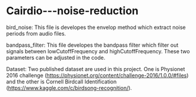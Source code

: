 # Cairdio---noise-reduction
bird_noise:
This file is developes the envelop method which extract noise periods from audio files.

bandpass_filter:
This file developes the bandpass filter which filter out signals between lowCutoffFrequency and highCutoffFrequency. These two parameters can be adjusted in the code.

Dataset:
Two published dataset are used in this project. One is Physionet 2016 challenge (https://physionet.org/content/challenge-2016/1.0.0/#files) and the other is Cornell Birdcall Identification (https://www.kaggle.com/c/birdsong-recognition/). 
